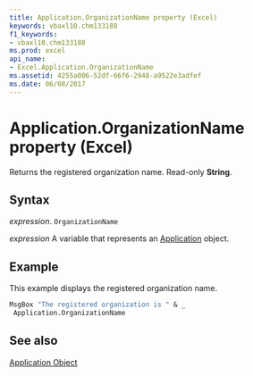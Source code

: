 ```yaml
---
title: Application.OrganizationName property (Excel)
keywords: vbaxl10.chm133188
f1_keywords:
- vbaxl10.chm133188
ms.prod: excel
api_name:
- Excel.Application.OrganizationName
ms.assetid: 4255a006-52df-66f6-2948-a9522e3adfef
ms.date: 06/08/2017
---
```



# Application.OrganizationName property (Excel)

Returns the registered organization name. Read-only  **String**.


## Syntax

 _expression_. `OrganizationName`

 _expression_ A variable that represents an [Application](Excel.Application-graph-property.md) object.


## Example

This example displays the registered organization name.


```vb
MsgBox "The registered organization is " & _ 
 Application.OrganizationName
```


## See also


[Application Object](Excel.Application(object).md)

